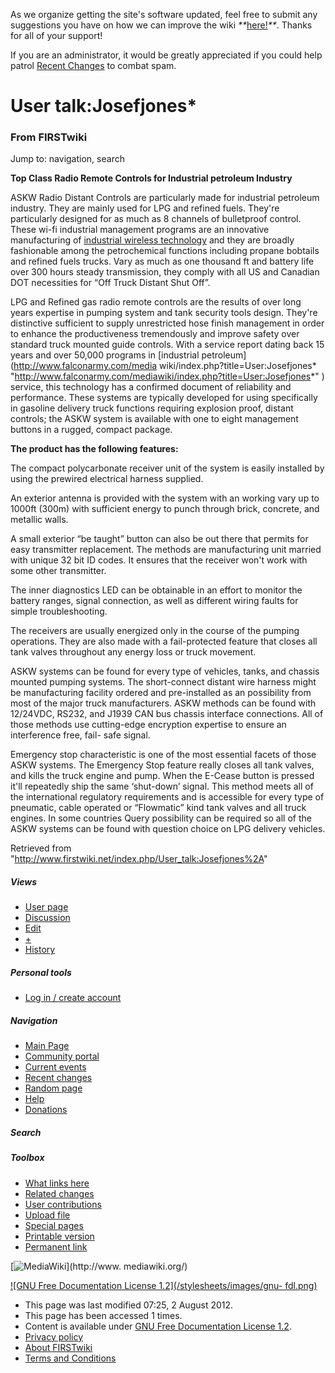 As we organize getting the site's software updated, feel free to submit any
suggestions you have on how we can improve the wiki
_**_[here!](/index.php/User:Hallry/Suggestions "User:Hallry/Suggestions"
)_**_. Thanks for all of your support!

If you are an administrator, it would be greatly appreciated if you could help
patrol [Recent Changes](/index.php/Special:Recentchanges
"Special:Recentchanges" ) to combat spam.

# User talk:Josefjones*

### From FIRSTwiki

Jump to: navigation, search

**Top Class Radio Remote Controls for Industrial petroleum Industry**

  

ASKW Radio Distant Controls are particularly made for industrial petroleum
industry. They are mainly used for LPG and refined fuels. They're particularly
designed for as much as 8 channels of bulletproof control. These wi-fi
industrial management programs are an innovative manufacturing of [industrial
wireless technology](http://www.baseng.com/ "http://www.baseng.com/" ) and
they are broadly fashionable among the petrochemical functions including
propane bobtails and refined fuels trucks. Vary as much as one thousand ft and
battery life over 300 hours steady transmission, they comply with all US and
Canadian DOT necessities for “Off Truck Distant Shut Off”.

LPG and Refined gas radio remote controls are the results of over long years
expertise in pumping system and tank security tools design. They're
distinctive sufficient to supply unrestricted hose finish management in order
to enhance the productiveness tremendously and improve safety over standard
truck mounted guide controls. With a service report dating back 15 years and
over 50,000 programs in [industrial petroleum](http://www.falconarmy.com/media
wiki/index.php?title=User:Josefjones*
"http://www.falconarmy.com/mediawiki/index.php?title=User:Josefjones*" )
service, this technology has a confirmed document of reliability and
performance. These systems are typically developed for using specifically in
gasoline delivery truck functions requiring explosion proof, distant controls;
the ASKW system is available with one to eight management buttons in a rugged,
compact package.

**The product has the following features:**

The compact polycarbonate receiver unit of the system is easily installed by
using the prewired electrical harness supplied.

An exterior antenna is provided with the system with an working vary up to
1000ft (300m) with sufficient energy to punch through brick, concrete, and
metallic walls.

A small exterior “be taught” button can also be out there that permits for
easy transmitter replacement. The methods are manufacturing unit married with
unique 32 bit ID codes. It ensures that the receiver won't work with some
other transmitter.

The inner diagnostics LED can be obtainable in an effort to monitor the
battery ranges, signal connection, as well as different wiring faults for
simple troubleshooting.

The receivers are usually energized only in the course of the pumping
operations. They are also made with a fail-protected feature that closes all
tank valves throughout any energy loss or truck movement.

ASKW systems can be found for every type of vehicles, tanks, and chassis
mounted pumping systems. The short-connect distant wire harness might be
manufacturing facility ordered and pre-installed as an possibility from most
of the major truck manufacturers. ASKW methods can be found with 12/24VDC,
RS232, and J1939 CAN bus chassis interface connections. All of those methods
use cutting-edge encryption expertise to ensure an interference free, fail-
safe signal.

Emergency stop characteristic is one of the most essential facets of those
ASKW systems. The Emergency Stop feature really closes all tank valves, and
kills the truck engine and pump. When the E-Cease button is pressed it'll
repeatedly ship the same ‘shut-down’ signal. This method meets all of the
international regulatory requirements and is accessible for every type of
pneumatic, cable operated or “Flowmatic” kind tank valves and all truck
engines. In some countries Query possibility can be required so all of the
ASKW systems can be found with question choice on LPG delivery vehicles.

Retrieved from "<http://www.firstwiki.net/index.php/User_talk:Josefjones%2A>"

##### Views

  * [User page](/index.php?title=User:Josefjones%2A&action=edit)
  * [Discussion](/index.php/User_talk:Josefjones%2A)
  * [Edit](/index.php?title=User_talk:Josefjones%2A&action=edit)
  * [+](/index.php?title=User_talk:Josefjones%2A&action=edit&section=new)
  * [History](/index.php?title=User_talk:Josefjones%2A&action=history)

##### Personal tools

  * [Log in / create account](/index.php?title=Special:Userlogin&returnto=User_talk:Josefjones%2A)

[](/index.php/Main_Page "Main Page" )

##### Navigation

  * [Main Page](/index.php/Main_Page)
  * [Community portal](/index.php/FIRSTwiki:Community_portal)
  * [Current events](/index.php/Current_events)
  * [Recent changes](/index.php/Special:Recentchanges)
  * [Random page](/index.php/Special:Random)
  * [Help](/index.php/FIRSTwiki:Help)
  * [Donations](/index.php/FIRSTwiki:Site_support)

##### Search



##### Toolbox

  * [What links here](/index.php/Special:Whatlinkshere/User_talk:Josefjones%2A)
  * [Related changes](/index.php/Special:Recentchangeslinked/User_talk:Josefjones%2A)
  * [User contributions](/index.php/Special:Contributions/Josefjones%2A)
  * [Upload file](/index.php/Special:Upload)
  * [Special pages](/index.php/Special:Specialpages)
  * [Printable version](/index.php?title=User_talk:Josefjones%2A&printable=yes)
  * [Permanent link](/index.php?title=User_talk:Josefjones%2A&oldid=324708)

[![MediaWiki](/skins/common/images/poweredby_mediawiki_88x31.png)](http://www.
mediawiki.org/)

[![GNU Free Documentation License 1.2](/stylesheets/images/gnu-
fdl.png)](http://www.gnu.org/copyleft/fdl.html)

  * This page was last modified 07:25, 2 August 2012.
  * This page has been accessed 1 times.
  * Content is available under [GNU Free Documentation License 1.2](http://www.gnu.org/copyleft/fdl.html "http://www.gnu.org/copyleft/fdl.html" ).
  * [Privacy policy](/index.php/FIRSTwiki:Privacy_policy "FIRSTwiki:Privacy policy" )
  * [About FIRSTwiki](/index.php/FIRSTwiki:About "FIRSTwiki:About" )
  * [Terms and Conditions](/index.php/FIRSTwiki:Terms_and_conditions "FIRSTwiki:Terms and conditions" )

